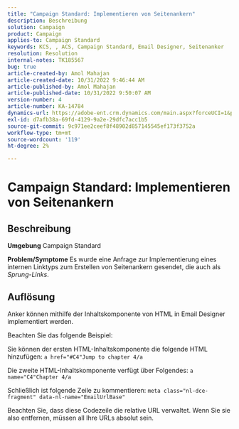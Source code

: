 ```yaml
---
title: "Campaign Standard: Implementieren von Seitenankern"
description: Beschreibung
solution: Campaign
product: Campaign
applies-to: Campaign Standard
keywords: KCS, , ACS, Campaign Standard, Email Designer, Seitenanker
resolution: Resolution
internal-notes: TK185567
bug: true
article-created-by: Amol Mahajan
article-created-date: 10/31/2022 9:46:44 AM
article-published-by: Amol Mahajan
article-published-date: 10/31/2022 9:50:07 AM
version-number: 4
article-number: KA-14784
dynamics-url: https://adobe-ent.crm.dynamics.com/main.aspx?forceUCI=1&pagetype=entityrecord&etn=knowledgearticle&id=3fe073ea-0059-ed11-9561-6045bd006079
exl-id: d7afb38a-69fd-4129-9a2e-29dfc7acc1b5
source-git-commit: 9c971ee2ceef8f48902d857145545ef173f3752a
workflow-type: tm+mt
source-wordcount: '119'
ht-degree: 2%

---
```


# Campaign Standard: Implementieren von Seitenankern

## Beschreibung

<b>Umgebung</b>
Campaign Standard


<b>Problem/Symptome</b>
Es wurde eine Anfrage zur Implementierung eines internen Linktyps zum Erstellen von Seitenankern gesendet, die auch als *Sprung-Links*.


## Auflösung


Anker können mithilfe der Inhaltskomponente von HTML in Email Designer implementiert werden.

Beachten Sie das folgende Beispiel:

Sie können der ersten HTML-Inhaltskomponente die folgende HTML hinzufügen:
`a href="#C4"Jump to chapter 4/a`

Die zweite HTML-Inhaltskomponente verfügt über Folgendes:
`a name="C4"Chapter 4/a`

Schließlich ist folgende Zeile zu kommentieren:
`meta class="nl-dce-fragment" data-nl-name="EmailUrlBase"`

Beachten Sie, dass diese Codezeile die relative URL verwaltet. Wenn Sie sie also entfernen, müssen all Ihre URLs absolut sein.
